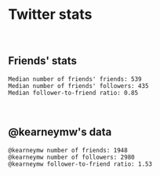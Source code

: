 # Twitter stats
&nbsp;

## Friends' stats
```
Median number of friends' friends: 539
Median number of friends' followers: 435
Median follower-to-friend ratio: 0.85
```

&nbsp;

## @kearneymw's data
```
@kearneymw number of friends: 1948
@kearneymw number of followers: 2980
@kearneymw follower-to-friend ratio: 1.53
```

